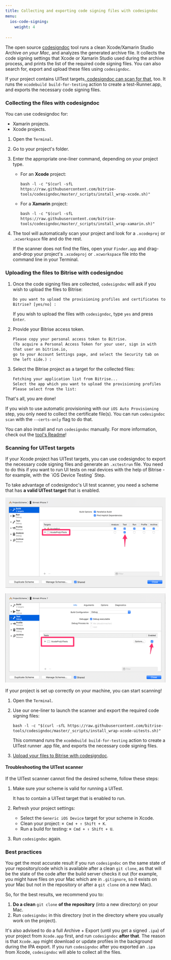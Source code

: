 ```yaml
---
title: Collecting and exporting code signing files with codesigndoc
menu:
  ios-code-signing:
    weight: 4

---
```

The open source [codesigndoc](https://github.com/bitrise-tools/codesigndoc) tool runs a clean Xcode/Xamarin Studio Archive _on your Mac_, and analyzes the generated archive file. It collects the code signing settings that Xcode or Xamarin Studio used during the archive process, and prints the list of the required code signing files. You can also search for, export and upload these files using `codesigndoc`.

If your project contains UITest targets,[ codesigndoc can scan for that](/code-signing/ios-code-signing/collecting-files-with-codesigndoc/#scanning-for-uitest-targets), too. It runs the `xcodebuild build-for-testing` action to create a test-Runner.app, and exports the necessary code signing files.

### Collecting the files with codesigndoc

You can use codesigndoc for:

* Xamarin projects.
* Xcode projects.

1. Open the `Terminal`.
2. Go to your project's folder.
3. Enter the appropriate one-liner command, depending on your project type.
   * For an **Xcode** project:

         bash -l -c "$(curl -sfL https://raw.githubusercontent.com/bitrise-tools/codesigndoc/master/_scripts/install_wrap-xcode.sh)"
   * For a **Xamarin** project:

         bash -l -c "$(curl -sfL https://raw.githubusercontent.com/bitrise-tools/codesigndoc/master/_scripts/install_wrap-xamarin.sh)"
4. The tool will automatically scan your project and look for a `.xcodeproj` or `.xcworkspace` file and do the rest.

   If the scanner does not find the files, open your `Finder.app` and drag-and-drop your project's `.xcodeproj` or `.xcworkspace` file into the command line in your Terminal.

### Uploading the files to Bitrise with codesigndoc

1. Once the code signing files are collected, `codesigndoc` will ask if you wish to upload the files to Bitrise:

       Do you want to upload the provisioning profiles and certificates to Bitrise? [yes/no] :

   If you wish to upload the files with `codesigndoc`, type `yes` and press `Enter`.
2. Provide your Bitrise access token.

       Please copy your personal access token to Bitrise.
       (To acquire a Personal Access Token for your user, sign in with that user on bitrise.io,
       go to your Account Settings page, and select the Security tab on the left side.) :
3. Select the Bitrise project as a target for the collected files:

       Fetching your application list from Bitrise...
       Select the app which you want to upload the provisioning profiles
       Please select from the list:

That's all, you are done!

If you wish to use automatic provisioning with our `iOS Auto Provisioning` step, you only need to collect the certificate file(s). You can run `codesigndoc scan` with the `--certs-only` flag to do that.

You can also install and run `codesigndoc` manually. For more information, check out the [tool's Readme](https://github.com/bitrise-tools/codesigndoc)!

### Scanning for UITest targets

If your Xcode project has UITest targets, you can use codesigndoc to export the necessary code signing files and generate an `.xctestrun` file. You need to do this if you want to run UI tests on real devices with the help of Bitrise - for example, with the \`iOS Device Testing\` Step.

To take advantage of codesigndoc's UI test scanner, you need a scheme that has **a valid UITest target** that is enabled.

![](/img/uitest-target.png)

![](/img/uitest-target-enabled.png)

If your project is set up correctly on your machine, you can start scanning!

1. Open the `Terminal`.
2. Use our one-liner to launch the scanner and export the required code signing files:

       bash -l -c "$(curl -sfL https://raw.githubusercontent.com/bitrise-tools/codesigndoc/master/_scripts/install_wrap-xcode-uitests.sh)"

   This command runs the `xcodebuild build-for-testing` action to create a UITest runner .app file, and exports the necessary code signing files.
3. [Upload your files to Bitrise with codesigndoc](/code-signing/ios-code-signing/collecting-files-with-codesigndoc/#uploading-the-files-to-bitrise-with-codesigndoc). 

#### Troubleshooting the UITest scanner

If the UITest scanner cannot find the desired scheme, follow these steps:

1. Make sure your scheme is valid for running a UITest.

   It has to contain a UITest target that is enabled to run.
2. Refresh your project settings:
   * Select the `Generic iOS Device` target for your scheme in Xcode.
   * Clean your project: `⌘ Cmd + ↑ Shift + K`.
   * Run a build for testing: `⌘ Cmd + ↑ Shift + U`.
3. Run `codesigndoc` again.

### Best practices

You get the most accurate result if you run `codesigndoc` on the same state of your repository/code which is available after a clean `git clone`, as that will be the state of the code after the build server checks it out (for example, you might have files on your Mac which are in `.gitignore`, so it exists on your Mac but not in the repository or after a `git clone` on a new Mac).

So, for the best results, we recommend you to:

1. **Do a clean** `git clone` **of the repository** (into a new directory) on your Mac.
2. Run `codesigndoc` in this directory (not in the directory where you usually work on the project).

It's also advised to do a full Archive + Export (until you get a signed `.ipa`) of your project from `Xcode.app` first, and run `codesigndoc` **after that**. The reason is that `Xcode.app` might download or update profiles in the background during the IPA export. If you run `codesigndoc` after you exported an `.ipa` from Xcode, `codesigndoc` will able to collect all the files.